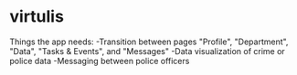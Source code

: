# virtulis
Things the app needs:
-Transition between pages "Profile", "Department", "Data", "Tasks & Events", and "Messages"
-Data visualization of crime or police data
-Messaging between police officers
